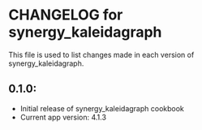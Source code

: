# CHANGELOG for synergy_kaleidagraph

This file is used to list changes made in each version of synergy_kaleidagraph.

## 0.1.0:

* Initial release of synergy_kaleidagraph cookbook
* Current app version: 4.1.3